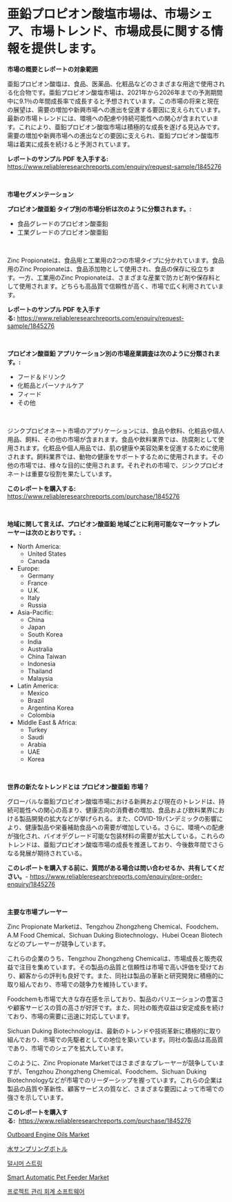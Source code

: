 <p><h1>亜鉛プロピオン酸塩市場は、市場シェア、市場トレンド、市場成長に関する情報を提供します。</h1></p><p><strong>市場の概要とレポートの対象範囲</strong></p>
<p><p>亜鉛プロピオン酸塩は、食品、医薬品、化粧品などのさまざまな用途で使用される化合物です。亜鉛プロピオン酸塩市場は、2021年から2026年までの予測期間中に9.1％の年間成長率で成長すると予想されています。この市場の将来と現在の展望は、需要の増加や新興市場への進出を促進する要因に支えられています。最新の市場トレンドには、環境への配慮や持続可能性への関心が含まれています。これにより、亜鉛プロピオン酸塩市場は積極的な成長を遂げる見込みです。需要の増加や新興市場への進出などの要因に支えられ、亜鉛プロピオン酸塩市場は着実に成長を続けると予測されています。</p></p>
<p><strong>レポートのサンプル PDF を入手する:</strong> <a href="https://www.reliableresearchreports.com/enquiry/request-sample/1845276">https://www.reliableresearchreports.com/enquiry/request-sample/1845276</a></p>
<p>&nbsp;</p>
<p><strong>市場セグメンテーション</strong></p>
<p><strong>プロピオン酸亜鉛 タイプ別の市場分析は次のように分類されます。:</strong></p>
<p><ul><li>食品グレードのプロピオン酸亜鉛</li><li>工業グレードのプロピオン酸亜鉛</li></ul></p>
<p>&nbsp;</p>
<p><p>Zinc Propionateは、食品用と工業用の2つの市場タイプに分かれています。食品用のZinc Propionateは、食品添加物として使用され、食品の保存に役立ちます。一方、工業用のZinc Propionateは、さまざまな産業で防カビ剤や保存料として使用されます。どちらも高品質で信頼性が高く、市場で広く利用されています。</p></p>
<p><strong>レポートのサンプル PDF を入手する:</strong>&nbsp;<a href="https://www.reliableresearchreports.com/enquiry/request-sample/1845276">https://www.reliableresearchreports.com/enquiry/request-sample/1845276</a></p>
<p>&nbsp;</p>
<p><strong> プロピオン酸亜鉛 アプリケーション別の市場産業調査は次のように分類されます。:</strong></p>
<p><ul><li>フード＆ドリンク</li><li>化粧品とパーソナルケア</li><li>フィード</li><li>その他</li></ul></p>
<p>&nbsp;</p>
<p><p>ジンクプロピオネート市場のアプリケーションには、食品や飲料、化粧品や個人用品、飼料、その他の市場が含まれます。食品や飲料業界では、防腐剤として使用されます。化粧品や個人用品では、肌の健康や美容効果を促進するために使用されます。飼料業界では、動物の健康をサポートするために使用されます。その他の市場では、様々な目的に使用されます。それぞれの市場で、ジンクプロピオネートは重要な役割を果たしています。</p></p>
<p><strong>このレポートを購入する:</strong>&nbsp; <a href="https://www.reliableresearchreports.com/purchase/1845276">https://www.reliableresearchreports.com/purchase/1845276</a></p>
<p>&nbsp;</p>
<p><strong>地域に関して言えば、プロピオン酸亜鉛 地域ごとに利用可能なマーケットプレーヤーは次のとおりです。:</strong></p>
<p><ul>
    <li>
        North America:
        <ul>
            <li>United States</li>
            <li>Canada</li>
        </ul>
    </li>
    <li>
        Europe:
        <ul>
            <li>Germany</li>
            <li>France</li>
            <li>U.K.</li>
            <li>Italy</li>
            <li>Russia</li>
        </ul>
    </li>
    <li>
        Asia-Pacific:
        <ul>
            <li>China</li>
            <li>Japan</li>
            <li>South Korea</li>
            <li>India</li>
            <li>Australia</li>
            <li>China Taiwan</li>
            <li>Indonesia</li>
            <li>Thailand</li>
            <li>Malaysia</li>
        </ul>
    </li>
    <li>
        Latin America:
        <ul>
            <li>Mexico</li>
            <li>Brazil</li>
            <li>Argentina Korea</li>
            <li>Colombia</li>
        </ul>
    </li>
    <li>
        Middle East & Africa:
        <ul>
            <li>Turkey</li>
            <li>Saudi</li>
            <li>Arabia</li>
            <li>UAE</li>
            <li>Korea</li>
        </ul>
    </li>
    </ul></p>
<p>&nbsp;</p>
<p><strong>世界の新たなトレンドとは プロピオン酸亜鉛 市場？</strong></p>
<p><p>グローバルな亜鉛プロピオン酸塩市場における新興および現在のトレンドは、持続可能性への関心の高まり、健康志向の消費者の増加、食品および飲料業界における製品開発の拡大などが挙げられる。また、COVID-19パンデミックの影響により、健康製品や栄養補助食品への需要が増加している。さらに、環境への配慮が強化され、バイオデグレード可能な包装材料の需要が拡大している。これらのトレンドは、亜鉛プロピオン酸塩市場の成長を推進しており、今後数年間でさらなる発展が期待されている。</p></p>
<p><strong>このレポートを購入する前に、質問がある場合は問い合わせるか、共有してください。</strong>- <a href="https://www.reliableresearchreports.com/enquiry/pre-order-enquiry/1845276">https://www.reliableresearchreports.com/enquiry/pre-order-enquiry/1845276</a></p>
<p>&nbsp;</p>
<p><strong>主要な市場プレーヤー</strong></p>
<p><p>Zinc Propionate Marketは、Tengzhou Zhongzheng Chemical、Foodchem、A.M Food Chemical、Sichuan Duking Biotechnology、Hubei Ocean Biotechなどのプレーヤーが競争しています。</p><p>これらの企業のうち、Tengzhou Zhongzheng Chemicalは、市場成長と販売収益で注目を集めています。その製品の品質と信頼性は市場で高い評価を受けており、顧客からの評判も良好です。また、同社は製品の革新と研究開発に積極的に取り組んでおり、市場での競争力を維持しています。</p><p>Foodchemも市場で大きな存在感を示しており、製品のバリエーションの豊富さや顧客サービスの質の高さが好評です。また、同社の販売収益は安定成長を続けており、市場の需要に迅速に対応しています。</p><p>Sichuan Duking Biotechnologyは、最新のトレンドや技術革新に積極的に取り組んでおり、市場での先駆者としての地位を築いています。同社の製品は高品質であり、市場でのシェアを拡大しています。</p><p>このように、Zinc Propionate Marketではさまざまなプレーヤーが競争していますが、Tengzhou Zhongzheng Chemical、Foodchem、Sichuan Duking Biotechnologyなどが市場でのリーダーシップを握っています。これらの企業は製品の品質や革新性、顧客サービスの質など、さまざまな要因によって市場での強さを示しています。</p></p>
<p><strong>このレポートを購入する:</strong>&nbsp;&nbsp;<a href="https://www.reliableresearchreports.com/purchase/1845276">https://www.reliableresearchreports.com/purchase/1845276</a></p>
<p><p><a href="https://github.com/dringals/Market-Research-Report-List-3/blob/main/outboard-engine-oils-market.md">Outboard Engine Oils Market</a></p><p><a href="https://github.com/sghwr779811674/Market-Research-Report-List-1/blob/main/2641586186248.md">水サンプリングボトル</a></p><p><a href="https://github.com/vdhdwjyp90142/Market-Research-Report-List-1/blob/main/2473958186153.md">덜시머 스트링</a></p><p><a href="https://view.publitas.com/reportprime-1/smart-automatic-pet-feeder-market-size-furnishes-valuable-information-encompassing-market-share-market-trends-and-projections-spanning-from-2024-to-2031/">Smart Automatic Pet Feeder Market</a></p><p><a href="https://medium.com/@lionelmclaughlin9078/%ED%94%84%EB%A1%9C%EC%A0%9D%ED%8A%B8-%EA%B4%80%EB%A6%AC-%ED%9A%8C%EA%B3%84-%EC%86%8C%ED%94%84%ED%8A%B8%EC%9B%A8%EC%96%B4-%EC%8B%9C%EC%9E%A5-%EB%8F%99%ED%96%A5-2024%EB%85%84%EB%B6%80%ED%84%B0-2031%EB%85%84%EA%B9%8C%EC%A7%80-%EC%98%88%EC%B8%A1%EB%90%9C-%EC%8B%9C%EC%9E%A5-%ED%8A%B8%EB%A0%8C%EB%93%9C%EC%99%80-%EC%84%B1%EC%9E%A5-3ee96a0dbcf2">프로젝트 관리 회계 소프트웨어</a></p></p>